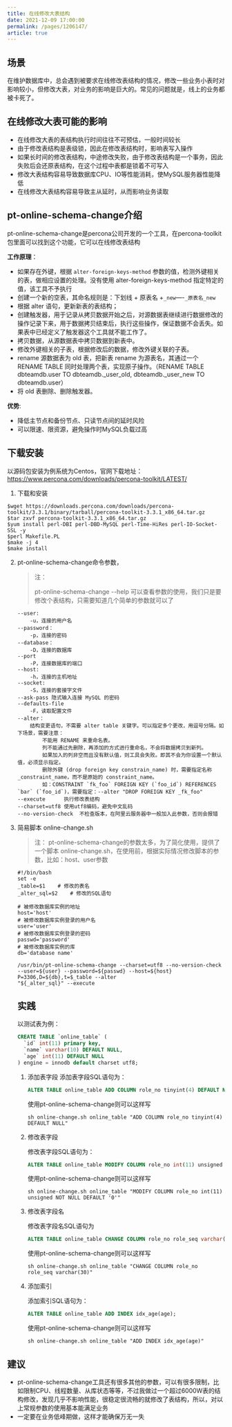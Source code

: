 ```yaml
---
title: 在线修改大表结构
date: 2021-12-09 17:00:00
permalink: /pages/1206147/
article: true
---
```




## 场景

在维护数据库中，总会遇到被要求在线修改表结构的情况，修改一些业务小表时对影响较小，但修改大表，对业务的影响是巨大的。常见的问题就是，线上的业务都被卡死了。



## 在线修改大表可能的影响

- 在线修改大表的表结构执行时间往往不可预估，一般时间较长
- 由于修改表结构是表级锁，因此在修改表结构时，影响表写入操作
- 如果长时间的修改表结构，中途修改失败，由于修改表结构是一个事务，因此失败后会还原表结构，在这个过程中表都是锁着不可写入
- 修改大表结构容易导致数据库CPU、IO等性能消耗，使MySQL服务器性能降低
- 在线修改大表结构容易导致主从延时，从而影响业务读取



## pt-online-schema-change介绍

pt-online-schema-change是percona公司开发的一个工具，在percona-toolkit包里面可以找到这个功能，它可以在线修改表结构

**工作原理**：

- 如果存在外键，根据 `alter-foreign-keys-method` 参数的值，检测外键相关的表，做相应设置的处理。没有使用 alter-foreign-keys-method 指定特定的值，该工具不予执行
- 创建一个新的空表，其命名规则是：下划线 + 原表名 +`_new`—-`_原表名_new`
- 根据 alter 语句，更新新表的表结构；
- 创建触发器，用于记录从拷贝数据开始之后，对源数据表继续进行数据修改的操作记录下来，用于数据拷贝结束后，执行这些操作，保证数据不会丢失。如果表中已经定义了触发器这个工具就不能工作了。
- 拷贝数据，从源数据表中拷贝数据到新表中。
- 修改外键相关的子表，根据修改后的数据，修改外键关联的子表。
- rename 源数据表为 old 表，把新表 rename 为源表名，其通过一个 RENAME TABLE 同时处理两个表，实现原子操作。（RENAME TABLE dbteamdb.user TO dbteamdb._user_old, dbteamdb._user_new TO dbteamdb.user）
- 将 old 表删除、删除触发器。

**优势**:

- 降低主节点和备份节点、只读节点间的延时风险
- 可以限速、限资源，避免操作时MySQL负载过高

## 下载安装

以源码包安装为例系统为Centos，官网下载地址： https://www.percona.com/downloads/percona-toolkit/LATEST/

1. 下载和安装

```shell
$wget https://downloads.percona.com/downloads/percona-toolkit/3.3.1/binary/tarball/percona-toolkit-3.3.1_x86_64.tar.gz
$tar zxvf percona-toolkit-3.3.1_x86_64.tar.gz
$yum install perl-DBI perl-DBD-MySQL perl-Time-HiRes perl-IO-Socket-SSL -y
$perl Makefile.PL
$make -j 4
$make install
```

2. pt-online-schema-change命令参数，

   > 注：
   >
   > pt-online-schema-change --help 可以查看参数的使用，我们只是要修改个表结构，只需要知道几个简单的参数就可以了

   ```shell
   --user:
       -u，连接的用户名
   --password：
       -p，连接的密码
   --database：
       -D，连接的数据库
   --port
       -P，连接数据库的端口
   --host:
       -h，连接的主机地址
   --socket:
       -S，连接的套接字文件
   --ask-pass 隐式输入连接 MySQL 的密码
   --defaults-file
       -F，读取配置文件
   --alter：
       结构变更语句，不需要 alter table 关键字。可以指定多个更改，用逗号分隔。如下场景，需要注意：
           不能用 RENAME 来重命名表。
           列不能通过先删除，再添加的方式进行重命名，不会将数据拷贝到新列。
           如果加入的列非空而且没有默认值，则工具会失败。即其不会为你设置一个默认值，必须显示指定。
           删除外键 (drop foreign key constrain_name) 时，需要指定名称_constraint_name，而不是原始的 constraint_name。
           如：CONSTRAINT `fk_foo` FOREIGN KEY (`foo_id`) REFERENCES `bar` (`foo_id`)，需要指定：--alter "DROP FOREIGN KEY _fk_foo"
   --execute      执行修改表结构
   --charset=utf8 使用utf8编码，避免中文乱码
   --no-version-check  不检查版本，在阿里云服务器中一般加入此参数，否则会报错
   ```

3. 简易脚本 online-change.sh

   > 注：
   > pt-online-schema-change的参数太多，为了简化使用，提供了一个脚本 online-change.sh，在使用前，根据实际情况修改脚本的参数，比如：host、user参数

   ```shell
   #!/bin/bash
   set -e 
   _table=$1	# 修改的表名
   _alter_sql=$2	# 修改的SQL语句
   
   # 被修改数据库实例的地址
   host='host'		
   # 被修改数据库实例登录的用户名
   user='user'
   # 被修改数据库实例登录的密码
   passwd='password'
   # 被修改数据库实例的库
   db='database name'
   
   /usr/bin/pt-online-schema-change --charset=utf8 --no-version-check --user=${user} --password=${passwd} --host=${host}  P=3306,D=${db},t=$_table --alter 
   "${_alter_sql}" --execute
   ```

   

   ## 实践

   以测试表为例：

   ```sql
   CREATE TABLE `online_table` (
     `id` int(11) primary key,
     `name` varchar(10) DEFAULT NULL,
     `age` int(11) DEFAULT NULL
   ) engine = innodb default charset utf8;
   ```

   

   1. 添加表字段
      添加表字段SQL语句为：

      ```sql
      ALTER TABLE online_table ADD COLUMN role_no tinyint(4) DEFAULT NULL;
      ```

      使用pt-online-schema-change则可以这样写

      ```shell
      sh online-change.sh online_table "ADD COLUMN role_no tinyint(4) DEFAULT NULL"
      ```

   2. 修改表字段

      修改表字段SQL语句为：

      ```sql
      ALTER TABLE online_table MODIFY COLUMN role_no int(11) unsigned NOT NULL DEFAULT '0';
      ```

      使用pt-online-schema-change则可以这样写

      ```shell
      sh online-change.sh online_table "MODIFY COLUMN role_no int(11) unsigned NOT NULL DEFAULT '0'"
      ```

   3. 修改表字段名

      修改表字段名SQL语句为

      ```sql
      ALTER TABLE online_table CHANGE COLUMN role_no role_seq varchar(30);
      ```

      使用pt-online-schema-change则可以这样写

      ```shell
      sh online-change.sh online_table "CHANGE COLUMN role_no role_seq varchar(30)"
      ```

   4. 添加索引

      添加索引SQL语句为：

      ```sql
      ALTER TABLE online_table ADD INDEX idx_age(age);
      ```

      使用pt-online-schema-change则可以这样写

      ```shell
      sh online-change.sh online_table "ADD INDEX idx_age(age)"
      ```

      

## 建议

- pt-online-schema-change工具还有很多其他的参数，可以有很多限制，比如限制CPU、线程数量、从库状态等等，不过我做过一个超过6000W表的结构修改，发现几乎不影响性能，很稳定很流畅的就修改了表结构，所以，对以上常规参数的使用基本能满足业务
- 一定要在业务低峰期做，这样才能确保万无一失

